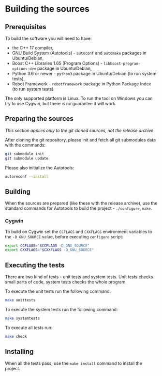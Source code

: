 # Building the sources

## Prerequisites

To build the software you will need to have:

* the C++ 17 compiler,
* GNU Build System (Autotools) - `autoconf` and `automake` packages in Ubuntu/Debian,
* Boost C++ Libraries 1.65 (Program Options) - `libboost-program-options-dev` package in Ubuntu/Debian,
* Python 3.6 or newer - `python3` package in Ubuntu/Debian (to run system tests),
* Robot Framework - `robotframework` package in Python Package Index (to run system tests).

The only supported platform is Linux. To run the tool on Windows
you can try to use Cygwin, but there is no guarantee it will work.

## Preparing the sources

*This section applies only to the git cloned sources, not the release
archive.*

After cloning the git repository, please init and fetch all git
submodules data with the commands:

```bash
git submodule init
git submodule update
```

Please also initialize the Autotools:

```bash
autoreconf --install
```

## Building

When the sources are prepared (like these with the release archive),
use the standard commands for Autotools to build
the project - `./configure`, `make`.

### Cygwin

To build on Cygwin set the `CCFLAGS` and `CXXFLAGS` environment variables
to the `-D_GNU_SOURCE` value, before executing `configure` script:

```bash
export CCFLAGS="$CCFLAGS -D_GNU_SOURCE"
export CXXFLAGS="$CXXFLAGS -D_GNU_SOURCE"
```

## Executing the tests

There are two kind of tests - unit tests and system tests. Unit tests
checks small parts of code, system tests checks the whole program.

To execute the unit tests run the following command:

```bash
make unittests
```

To execute the system tests  run the following command:

```bash
make systemtests
```

To execute all tests run:

```bash
make check
```

## Installing

When all the tests pass, use the `make install` command to install the project.
